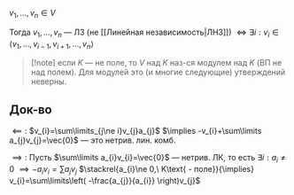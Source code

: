 $v_{1}, \dots, v_{n} \in V$

Тогда $v_{1}, \dots, v_{n}$ — ЛЗ (не [[Линейная независимость|ЛНЗ]]) $\iff \exists i: v_{i} \in \langle v_{1},\dots,v_{i-1},v_{i+1},\dots, v_{n} \rangle$

>[!note] если $K$ — не поле, то $V$ над $K$ наз-ся модулем над $K$ (ВП не над полем). Для модулей это (и многие следующие) утверждений неверны.
## Док-во

$\impliedby:$
$v_{i}=\sum\limits_{j\ne i}v_{j}a_{j}$ $\implies -v_{i}+\sum\limits a_{j}v_{j}=\vec{0}$ — это нетрив. лин. комб.

$\implies:$
Пусть $\sum\limits a_{i}v_{i}=\vec{0}$ — нетрив. ЛК, то есть $\exists i: a_{i}\neq 0$ $\implies -a_{i}v_{i}=\sum\limits a_{j}v_{j}$ $\stackrel{a_{i}\ne 0,\ K\text{ - поле}}{\implies} v_{i}=\sum\limits\left( -\frac{a_{j}}{a_{i}} \right)v_{j}$
